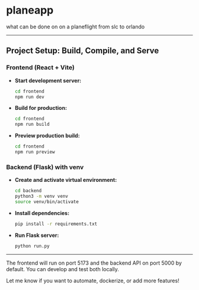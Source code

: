 # planeapp
what can be done on on a planeflight from slc to orlando

---

## Project Setup: Build, Compile, and Serve

### Frontend (React + Vite)

- **Start development server:**
  ```zsh
  cd frontend
  npm run dev
  ```
- **Build for production:**
  ```zsh
  cd frontend
  npm run build
  ```
- **Preview production build:**
  ```zsh
  cd frontend
  npm run preview
  ```

### Backend (Flask) with venv

- **Create and activate virtual environment:**
  ```zsh
  cd backend
  python3 -m venv venv
  source venv/bin/activate
  ```
- **Install dependencies:**
  ```zsh
  pip install -r requirements.txt
  ```
- **Run Flask server:**
  ```zsh
  python run.py
  ```

---

The frontend will run on port 5173 and the backend API on port 5000 by default. You can develop and test both locally.

Let me know if you want to automate, dockerize, or add more features!
